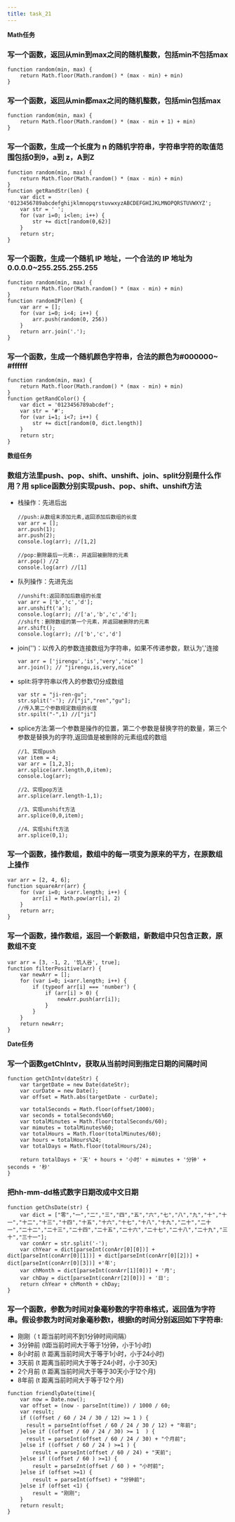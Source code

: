 ```yaml
---
title: task_21
---
```

**Math任务**
### 写一个函数，返回从min到max之间的随机整数，包括min不包括max 
```
function random(min, max) {
	return Math.floor(Math.random() * (max - min) + min)
}
```
### 写一个函数，返回从min都max之间的随机整数，包括min包括max 
```
function random(min, max) {
	return Math.floor(Math.random() * (max - min + 1) + min)
}
```
### 写一个函数，生成一个长度为 n 的随机字符串，字符串字符的取值范围包括0到9，a到 z，A到Z
```
function random(min, max) {
	return Math.floor(Math.random() * (max - min) + min)
}
function getRandStr(len) {
	var dict = '0123456789abcdefghijklmnopqrstuvwxyzABCDEFGHIJKLMNOPQRSTUVWXYZ';
	var str = ' ';
	for (var i=0; i<len; i++) {
		str += dict[random(0,62)]
	}
	return str;
}
```
### 写一个函数，生成一个随机 IP 地址，一个合法的 IP 地址为 0.0.0.0~255.255.255.255
```
function random(min, max) {
	return Math.floor(Math.random() * (max - min) + min)
}
function randomIP(len) {
	var arr = [];
	for (var i=0; i<4; i++) {
		arr.push(random(0, 256))
	}
	return arr.join('.');
}
```
### 写一个函数，生成一个随机颜色字符串，合法的颜色为#000000~ #ffffff
```
function random(min, max) {
	return Math.floor(Math.random() * (max - min) + min)
}
function getRandColor() {
	var dict = '0123456789abcdef';
	var str = '#';
	for (var i=1; i<7; i++) {
		str += dict[random(0, dict.length)]
	}
	return str;
}
```

**数组任务**
### 数组方法里push、pop、shift、unshift、join、split分别是什么作用？用 splice函数分别实现push、pop、shift、unshift方法

 - 栈操作：先进后出
	```
	//push:从数组末添加元素,返回添加后数组的长度
	var arr = [];
	arr.push(1);
	arr.push(2);
	console.log(arr); //[1,2]

	//pop:删除最后一元素:，并返回被删除的元素
	arr.pop() //2
	console.log(arr) //[1]
	```

 - 队列操作：先进先出
	```
	//unshift:返回添加后数组的长度
	var arr = ['b','c','d'];
	arr.unshift('a');
	console.log(arr); //['a','b','c','d'];
	//shift：删除数组的第一个元素，并返回被删除的元素
	arr.shift();
	console.log(arr); //['b','c','d']
	```

 - join('')：以传入的参数连接数组为字符串，如果不传递参数，默认为','连接
	```
	var arr = ['jirengu','is','very','nice']
	arr.join(); // "jirengu,is,very,nice"
	```

 - split:将字符串以传入的参数切分成数组
	```
	var str = "ji-ren-gu";
	str.split('-'); //["ji","ren","gu"];
	//传入第二个参数规定数组的长度
	str.spilt("-",1) //["ji"]
	```

 - splice方法:第一个参数是操作的位置，第二个参数是替换字符的数量，第三个参数是替换为的字符,返回值是被删除的元素组成的数组
	```
	//1、实现push
	var item = 4;
	var arr = [1,2,3];
	arr.splice(arr.length,0,item);
	console.log(arr);

	//2、实现pop方法
	arr.splice(arr.length-1,1);

	//3、实现unshift方法
	arr.splice(0,0,item);

	//4、实现shift方法
	arr.splice(0,1);
	```

### 写一个函数，操作数组，数组中的每一项变为原来的平方，在原数组上操作
```
var arr = [2, 4, 6];
function squareArr(arr) {
	for (var i=0; i<arr.length; i++) {
		arr[i] = Math.pow(arr[i], 2)
	}
	return arr;
}
```
### 写一个函数，操作数组，返回一个新数组，新数组中只包含正数，原数组不变
```
var arr = [3, -1, 2, '饥人谷', true];
function filterPositive(arr) {
	var newArr = [];
	for (var i=0; i<arr.length; i++) {
		if (typeof arr[i] === 'number') {
			if (arr[i] > 0) {
				newArr.push(arr[i]);
			}
		}
	}
	return newArr;
}
```

**Date任务**
### 写一个函数getChIntv，获取从当前时间到指定日期的间隔时间
```
function getChIntv(dateStr) {
	var targetDate = new Date(dateStr);
	var curDate = new Date();
	var offset = Math.abs(targetDate - curDate);

	var totalSeconds = Math.floor(offset/1000);
	var seconds = totalSeconds%60;
	var totalMinutes = Math.floor(totalSeconds/60);
	var mimutes = totalMinutes%60;
	var totalHours = Math.floor(totalMinutes/60);
	var hours = totalHours%24;
	var totalDays = Math.floor(totalHours/24);

	return totalDays + '天' + hours + '小时' + mimutes + '分钟' + seconds + '秒'
}
```
### 把hh-mm-dd格式数字日期改成中文日期
```
function getChsDate(str) {
	var dict = ["零","一","二","三","四","五","六","七","八","九","十","十一","十二","十三","十四","十五","十六","十七","十八","十九","二十","二十一","二十二","二十三","二十四","二十五","二十六","二十七","二十八","二十九","三十","三十一"];
	var conArr = str.split('-');
	var chYear = dict[parseInt(conArr[0][0])] + dict[parseInt(conArr[0][1])] + dict[parseInt(conArr[0][2])] + dict[parseInt(conArr[0][3])] +'年';
	var chMonth = dict[parseInt(conArr[1][0])] + '月';
	var chDay = dict[parseInt(conArr[2][0])] + '日';
	return chYear + chMonth + chDay;
}
```
### 写一个函数，参数为时间对象毫秒数的字符串格式，返回值为字符串。假设参数为时间对象毫秒数t，根据t的时间分别返回如下字符串:

 - 刚刚（ t 距当前时间不到1分钟时间间隔）
 - 3分钟前 (t距当前时间大于等于1分钟，小于1小时)
 - 8小时前 (t 距离当前时间大于等于1小时，小于24小时)
 - 3天前 (t 距离当前时间大于等于24小时，小于30天)
 - 2个月前 (t 距离当前时间大于等于30天小于12个月)
 - 8年前 (t 距离当前时间大于等于12个月)

```
function friendlyDate(time){
	var now = Date.now();
	var offset = (now - parseInt(time)) / 1000 / 60; 
	var result;
	if ((offset / 60 / 24 / 30 / 12) >= 1 ) {
	  result = parseInt(offset / 60 / 24 / 30 / 12) + "年前";
	}else if ((offset / 60 / 24 / 30) >= 1  ) {
      result = parseInt(offset / 60 / 24 / 30) + "个月前"; 
	}else if ((offset / 60 / 24 ) >=1 ) {
		result = parseInt(offset / 60 / 24) + "天前";
	}else if ((offset / 60 ) >=1) {
		result = parseInt(offset / 60 ) + "小时前";
	}else if (offset >=1) {
		result = parseInt(offset) + "分钟前";
	}else if (offset <1) {
		result = "刚刚";
	}
	return result;
}
```